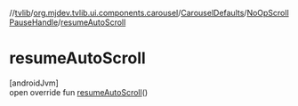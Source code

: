 //[tvlib](../../../../index.md)/[org.mjdev.tvlib.ui.components.carousel](../../index.md)/[CarouselDefaults](../index.md)/[NoOpScrollPauseHandle](index.md)/[resumeAutoScroll](resume-auto-scroll.md)

# resumeAutoScroll

[androidJvm]\
open override fun [resumeAutoScroll](resume-auto-scroll.md)()
